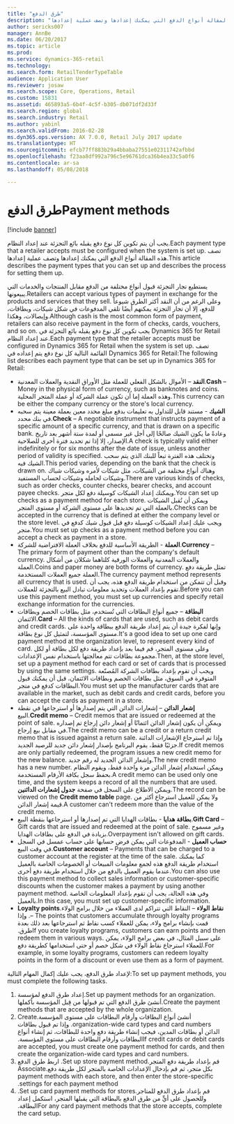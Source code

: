 ```yaml
---
title: "طرق الدفع"
description: "يجب أن يتم تكوين كل نوع دفع يقبله بائع التجزئة عند إعداد النظام. تصف هذه المقالة أنواع الدفع التي يمكنك إعدادها وتصف عملية إعدادها."
author: sericks007
manager: AnnBe
ms.date: 06/20/2017
ms.topic: article
ms.prod: 
ms.service: dynamics-365-retail
ms.technology: 
ms.search.form: RetailTenderTypeTable
audience: Application User
ms.reviewer: josaw
ms.search.scope: Core, Operations, Retail
ms.custom: 15831
ms.assetid: 465893a5-6b4f-4c5f-b305-db071df2d33f
ms.search.region: global
ms.search.industry: Retail
ms.author: yabinl
ms.search.validFrom: 2016-02-28
ms.dyn365.ops.version: AX 7.0.0, Retail July 2017 update
ms.translationtype: HT
ms.sourcegitcommit: efcb77ff883b29a4bbaba27551e02311742afbbd
ms.openlocfilehash: f23aa8df992a796c5e96761dca36b4ea33c5a0f6
ms.contentlocale: ar-sa
ms.lasthandoff: 05/08/2018

---
```


# <a name="payment-methods"></a><span data-ttu-id="f76fc-104">طرق الدفع</span><span class="sxs-lookup"><span data-stu-id="f76fc-104">Payment methods</span></span>

[!include [banner](includes/banner.md)]

<span data-ttu-id="f76fc-105">يجب أن يتم تكوين كل نوع دفع يقبله بائع التجزئة عند إعداد النظام.</span><span class="sxs-lookup"><span data-stu-id="f76fc-105">Each payment type that a retailer accepts must be configured when the system is set up.</span></span> <span data-ttu-id="f76fc-106">تصف هذه المقالة أنواع الدفع التي يمكنك إعدادها وتصف عملية إعدادها.</span><span class="sxs-lookup"><span data-stu-id="f76fc-106">This article describes the payment types that you can set up and describes the process for setting them up.</span></span>

<span data-ttu-id="f76fc-107">يستطيع تجار التجزئة قبول أنواع مختلفة من الدفع مقابل المنتجات والخدمات التي يبيعونها.</span><span class="sxs-lookup"><span data-stu-id="f76fc-107">Retailers can accept various types of payment in exchange for the products and services that they sell.</span></span> <span data-ttu-id="f76fc-108">وعلى الرغم من أن النقد أكثر الطرق شيوعاً للدفع، إلا أن تجار التجزئة يمكنهم أيضًا تلقي المدفوعات في شكل شيكات، وبطاقات، وإيصالات، وهكذا.</span><span class="sxs-lookup"><span data-stu-id="f76fc-108">Although cash is the most common form of payment, retailers can also receive payment in the form of checks, cards, vouchers, and so on.</span></span> <span data-ttu-id="f76fc-109">يجب تكوين كل نوع دفع يقبله بائع التجزئة في Dynamics 365 for Retail عند إعداد النظام.</span><span class="sxs-lookup"><span data-stu-id="f76fc-109">Each payment type that the retailer accepts must be configured in Dynamics 365 for Retail when the system is set up.</span></span> <span data-ttu-id="f76fc-110">تصف القائمة التالية كل نوع دفع يتم إعداده في Dynamics 365 for Retail:</span><span class="sxs-lookup"><span data-stu-id="f76fc-110">The following list describes each payment type that can be set up in Dynamics 365 for Retail:</span></span>

-   <span data-ttu-id="f76fc-111">**النقد** – الأموال بالشكل الفعلي للعملة مثل الأوراق النقدية والعملات المعدنية.</span><span class="sxs-lookup"><span data-stu-id="f76fc-111">**Cash** – Money in the physical form of currency, such as banknotes and coins.</span></span> <span data-ttu-id="f76fc-112">وهذه العملة إما أن تكون عملة الشركة أو عملة المتجر المحلية.</span><span class="sxs-lookup"><span data-stu-id="f76fc-112">This currency can be either the company currency or the store's local currency.</span></span>
-   <span data-ttu-id="f76fc-113">**الشيك** - مستند قابل للتداول به تعليمات بدفع مبلغ محدد معين بعملة معينة يتم سحبه في بنك محدد.</span><span class="sxs-lookup"><span data-stu-id="f76fc-113">**Check** – A negotiable instrument that instructs payment of a specific amount of a specific currency, and that is drawn on a specific bank.</span></span> <span data-ttu-id="f76fc-114">وعادةً ما يكون الشيك صالحًا إلى أجل غير مسمى أو لمدة ستة أشهر بعد تاريخ الإصدار، إلا إذا تم تحديد فترة أخرى للصلاحية.</span><span class="sxs-lookup"><span data-stu-id="f76fc-114">A check is typically valid either indefinitely or for six months after the date of issue, unless another period of validity is specified.</span></span> <span data-ttu-id="f76fc-115">وتختلف هذه الفترة تبعاً للبنك الذي يتم سحب الشيك فيه.</span><span class="sxs-lookup"><span data-stu-id="f76fc-115">This period varies, depending on the bank that the check is drawn on.</span></span> <span data-ttu-id="f76fc-116">وهناك أنواع مختلفة من الشيكات، مثل شيكات لأمره وشيكات شباك وشيكات لحامله وشيكات لحساب المستفيد.</span><span class="sxs-lookup"><span data-stu-id="f76fc-116">There are various kinds of checks, such as order checks, counter checks, bearer checks, and account payee checks.</span></span> <span data-ttu-id="f76fc-117">ويمكنك إعداد الشيكات كوسيلة دفع لكل متجر.</span><span class="sxs-lookup"><span data-stu-id="f76fc-117">You can set up checks as a payment method for each store.</span></span> <span data-ttu-id="f76fc-118">ويمكن أن تُقبل الشيكات بالعملة التي تم تحديدها على مستوى الشركة أو مستوى المتجر.</span><span class="sxs-lookup"><span data-stu-id="f76fc-118">Checks can be accepted in the currency that is defined at either the company level or the store level.</span></span> <span data-ttu-id="f76fc-119">ويجب عليك إعداد الشيكات كوسيلة دفع قبل قبول شيك كدفع في متجر.</span><span class="sxs-lookup"><span data-stu-id="f76fc-119">You must set up checks as a payment method before you can accept a check as payment in a store.</span></span>
-   <span data-ttu-id="f76fc-120">**العملة** - الطريقة الأساسية للدفع بخلاف العملة الافتراضية للشركة.</span><span class="sxs-lookup"><span data-stu-id="f76fc-120">**Currency** – The primary form of payment other than the company's default currency.</span></span> <span data-ttu-id="f76fc-121">والعملات المعدنية والعملات الورقية كلتاهما شكلان من أشكال العملة.</span><span class="sxs-lookup"><span data-stu-id="f76fc-121">Coins and paper money are both forms of currency.</span></span> <span data-ttu-id="f76fc-122">تمثل طريقة دفع العملة جميع العملات المستخدمة.</span><span class="sxs-lookup"><span data-stu-id="f76fc-122">The currency payment method represents all currency that is used.</span></span> <span data-ttu-id="f76fc-123">وقبل أن تتمكن من استخدام طريقة الدفع هذه، يجب أن تقوم بإعداد العملات وتحديد معلومات تبادل البيع بالتجزئة للعملات.</span><span class="sxs-lookup"><span data-stu-id="f76fc-123">Before you can use this payment method, you must set up currencies and specify retail exchange information for the currencies.</span></span>
-   <span data-ttu-id="f76fc-124">**البطاقة** – جميع أنواع البطاقات التي تُستخدم، مثل بطاقات الخصم وبطاقات الائتمان.</span><span class="sxs-lookup"><span data-stu-id="f76fc-124">**Card** – All the kinds of cards that are used, such as debit cards and credit cards.</span></span> <span data-ttu-id="f76fc-125">وإنها لفكرة جيدة أن يتم إعداد طريقة الدفع ببطاقة واحدة على مستوى المؤسسة، لتمثيل كل نوع بطاقة.</span><span class="sxs-lookup"><span data-stu-id="f76fc-125">It's a good idea to set up one card payment method at the organization level, to represent every kind of card.</span></span> <span data-ttu-id="f76fc-126">وعلى مستوى المتجر، قم فيما بعد بإعداد طريقة دفع لكل بطاقة أو لكل مجموعة بطاقات تتم معالجتها باستخدام نفس الإعدادات.</span><span class="sxs-lookup"><span data-stu-id="f76fc-126">Then, at the store level, set up a payment method for each card or set of cards that is processed by using the same settings.</span></span> <span data-ttu-id="f76fc-127">ويجب أن تقوم بإعداد بطاقات الشركة المُصنّعة المتوفرة في السوق، مثل بطاقات الخصم وبطاقات الائتمان، قبل أن يمكنك قبول البطاقات كدفع في متجر.</span><span class="sxs-lookup"><span data-stu-id="f76fc-127">You must set up the manufacturer cards that are available in the market, such as debit cards and credit cards, before you can accept the cards as payment in a store.</span></span>
-   <span data-ttu-id="f76fc-128">**إشعار الدائن** – إشعارات الدائن التي يتم إصدارها أو استرجاعها في نقطة البيع.</span><span class="sxs-lookup"><span data-stu-id="f76fc-128">**Credit memo** – Credit memos that are issued or redeemed at the point of sale.</span></span> <span data-ttu-id="f76fc-129">ويمكن أن يكون إشعار الدائن ائتمانًا أو إشعار دائن إرجاع تم إصداره في مقابل بيع إرجاع.</span><span class="sxs-lookup"><span data-stu-id="f76fc-129">The credit memo can be a credit or a return credit memo that is issued against a return sale.</span></span> <span data-ttu-id="f76fc-130">وإذا تم استرجاع الإشعارات الدائنة جزئيًا فقط، يقوم البرنامج بإصدار إشعار دائن جديد للرصيد الجديد.</span><span class="sxs-lookup"><span data-stu-id="f76fc-130">If credit memos are only partially redeemed, the program issues a new credit memo for the new balance.</span></span> <span data-ttu-id="f76fc-131">وإشعار الدائن الجديد له رقم جديد.</span><span class="sxs-lookup"><span data-stu-id="f76fc-131">The new credit memo has a new number.</span></span> <span data-ttu-id="f76fc-132">ويمكن استخدام إشعار الدائن مرة واحدة فقط، ويقوم النظام بحفظ سجل بكافة الأرقام المستخدمة.</span><span class="sxs-lookup"><span data-stu-id="f76fc-132">A credit memo can be used only one time, and the system keeps a record of all the numbers that are used.</span></span> <span data-ttu-id="f76fc-133">ويمكن الاطلاع على السجل في صفحة **جدول إشعارات الدائنين**.</span><span class="sxs-lookup"><span data-stu-id="f76fc-133">The record can be viewed on the **Credit memo table** page.</span></span> <span data-ttu-id="f76fc-134">ولا يمكن للعميل استرجاع أكثر من قيمة إشعار الدائن.</span><span class="sxs-lookup"><span data-stu-id="f76fc-134">A customer can't redeem more than the value of the credit memo.</span></span>
-   <span data-ttu-id="f76fc-135">**بطاقة هدايا** - بطاقات الهدايا التي تم إصدارها أو استرجاعها بنقطة البيع.</span><span class="sxs-lookup"><span data-stu-id="f76fc-135">**Gift Card** – Gift cards that are issued and redeemed at the point of sale.</span></span> <span data-ttu-id="f76fc-136">وغير مسموح بزيادة في الدفع على بطاقات الهدايا.</span><span class="sxs-lookup"><span data-stu-id="f76fc-136">Overpayment isn't allowed on gift cards.</span></span>
-   <span data-ttu-id="f76fc-137">**حساب العميل** - المدفوعات التي يمكن فرض حسابها على حساب عمسل في السجل في وقت البيع.</span><span class="sxs-lookup"><span data-stu-id="f76fc-137">**Customer account** – Payments that can be charged to a customer account at the register at the time of the sale.</span></span> <span data-ttu-id="f76fc-138">كما يمكنك استخدام طريقة الدفع هذه لجمع معلومات المبيعات أو الخصومات الخاصة بالعميل عندما يقوم العميل بالدفع من خلال استخدام طريقة دفع أخرى.</span><span class="sxs-lookup"><span data-stu-id="f76fc-138">You can also use this payment method to collect sales information or customer-specific discounts when the customer makes a payment by using another payment method.</span></span> <span data-ttu-id="f76fc-139">وفي هذه الحالة، يجب أن تقوم بإعداد المعلومات الخاصة بالعميل.</span><span class="sxs-lookup"><span data-stu-id="f76fc-139">In this case, you must set up customer-specific information.</span></span>
-   <span data-ttu-id="f76fc-140">**‬‏‫نقاط الولاء** – النقاط التي تتراكم لدى العملاء من خلال برامج الولاء.</span><span class="sxs-lookup"><span data-stu-id="f76fc-140">**Loyalty points** – The points that customers accumulate through loyalty programs.</span></span> <span data-ttu-id="f76fc-141">وإذا قمت بإنشاء برامج ولاء، يمكن للعملاء كسب نقاط ثم استرجاعها بعد ذلك بعدة طرق.‬</span><span class="sxs-lookup"><span data-stu-id="f76fc-141">If you create loyalty programs, customers can earn points and then redeem them in various ways.</span></span> <span data-ttu-id="f76fc-142">على سبيل المثال، في بعض برامج الولاء، يمكن للعملاء استرجاع نقاط الولاء في شكل خصم أو حتى استخدامها كطريقة دفع.</span><span class="sxs-lookup"><span data-stu-id="f76fc-142">For example, in some loyalty programs, customers can redeem loyalty points in the form of a discount or even use them as a form of payment.</span></span>

<span data-ttu-id="f76fc-143">لإعداد طرق الدفع، يجب عليك إكمال المهام التالية:</span><span class="sxs-lookup"><span data-stu-id="f76fc-143">To set up payment methods, you must complete the following tasks.</span></span>

1.  <span data-ttu-id="f76fc-144">إعداد طرق الدفع لمؤسسة.</span><span class="sxs-lookup"><span data-stu-id="f76fc-144">Set up payment methods for an organization.</span></span> <span data-ttu-id="f76fc-145">أنشئ طرق الدفع التي تم قبولها من قِبل المؤسسة بأكملها.</span><span class="sxs-lookup"><span data-stu-id="f76fc-145">Create the payment methods that are accepted by the whole organization.</span></span>
2.  <span data-ttu-id="f76fc-146">‏‫أنشئ أنواع البطاقات وأرقام البطاقات على مستوى المؤسسة.</span><span class="sxs-lookup"><span data-stu-id="f76fc-146">Create organization-wide card types and card numbers.</span></span> <span data-ttu-id="f76fc-147">وإذا تم قبول بطاقات الدائن أو بطاقات المدين، فيجب إنشاء طريقة دفع واحدة للبطاقات، ثم إنشاء أنواع البطاقات وأرقام البطاقات على مستوى المؤسسة.‬</span><span class="sxs-lookup"><span data-stu-id="f76fc-147">If credit cards or debit cards are accepted, you must create one payment method for cards, and then create the organization-wide card types and card numbers.</span></span>
3.  <span data-ttu-id="f76fc-148">‏‫قم بإعداد طريقة دفع المتجر.</span><span class="sxs-lookup"><span data-stu-id="f76fc-148">Set up store payment method.</span></span> <span data-ttu-id="f76fc-149">اربط طرق الدفع بكل متجر، ثم قم بإدخال الإعدادات الخاصة بالمتجر لكل طريقة دفع.</span><span class="sxs-lookup"><span data-stu-id="f76fc-149">Associate payment methods with each store, and then enter the store-specific settings for each payment method.</span></span>
4.  <span data-ttu-id="f76fc-150">‏‫قم بإعداد طرق الدفع للمتاجر.</span><span class="sxs-lookup"><span data-stu-id="f76fc-150">Set up card payment methods for stores.</span></span> <span data-ttu-id="f76fc-151">وللحصول على أيٍّ من طرق الدفع بالبطاقة التي يقبلها المتجر، استكمل إعداد البطاقة.‬</span><span class="sxs-lookup"><span data-stu-id="f76fc-151">For any card payment methods that the store accepts, complete the card setup.</span></span>





